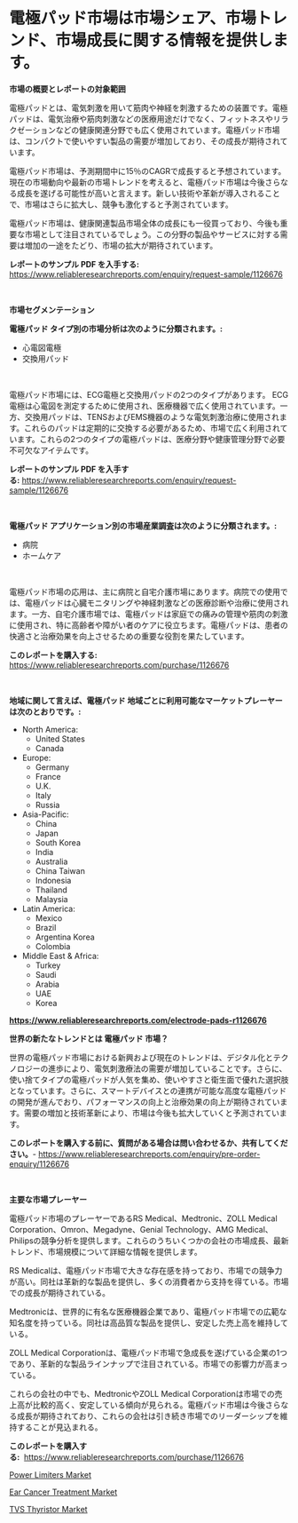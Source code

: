 <p><h1>電極パッド市場は市場シェア、市場トレンド、市場成長に関する情報を提供します。</h1></p><p><strong>市場の概要とレポートの対象範囲</strong></p>
<p><p>電極パッドとは、電気刺激を用いて筋肉や神経を刺激するための装置です。電極パッドは、電気治療や筋肉刺激などの医療用途だけでなく、フィットネスやリラクゼーションなどの健康関連分野でも広く使用されています。電極パッド市場は、コンパクトで使いやすい製品の需要が増加しており、その成長が期待されています。</p><p>電極パッド市場は、予測期間中に15％のCAGRで成長すると予想されています。現在の市場動向や最新の市場トレンドを考えると、電極パッド市場は今後さらなる成長を遂げる可能性が高いと言えます。新しい技術や革新が導入されることで、市場はさらに拡大し、競争も激化すると予測されています。</p><p>電極パッド市場は、健康関連製品市場全体の成長にも一役買っており、今後も重要な市場として注目されているでしょう。この分野の製品やサービスに対する需要は増加の一途をたどり、市場の拡大が期待されています。</p></p>
<p><strong>レポートのサンプル PDF を入手する:</strong> <a href="https://www.reliableresearchreports.com/enquiry/request-sample/1126676">https://www.reliableresearchreports.com/enquiry/request-sample/1126676</a></p>
<p>&nbsp;</p>
<p><strong>市場セグメンテーション</strong></p>
<p><strong>電極パッド タイプ別の市場分析は次のように分類されます。:</strong></p>
<p><ul><li>心電図電極</li><li>交換用パッド</li></ul></p>
<p>&nbsp;</p>
<p><p>電極パッド市場には、ECG電極と交換用パッドの2つのタイプがあります。 ECG電極は心電図を測定するために使用され、医療機器で広く使用されています。一方、交換用パッドは、TENSおよびEMS機器のような電気刺激治療に使用されます。これらのパッドは定期的に交換する必要があるため、市場で広く利用されています。これらの2つのタイプの電極パッドは、医療分野や健康管理分野で必要不可欠なアイテムです。</p></p>
<p><strong>レポートのサンプル PDF を入手する:</strong>&nbsp;<a href="https://www.reliableresearchreports.com/enquiry/request-sample/1126676">https://www.reliableresearchreports.com/enquiry/request-sample/1126676</a></p>
<p>&nbsp;</p>
<p><strong> 電極パッド アプリケーション別の市場産業調査は次のように分類されます。:</strong></p>
<p><ul><li>病院</li><li>ホームケア</li></ul></p>
<p>&nbsp;</p>
<p><p>電極パッド市場の応用は、主に病院と自宅介護市場にあります。病院での使用では、電極パッドは心臓モニタリングや神経刺激などの医療診断や治療に使用されます。一方、自宅介護市場では、電極パッドは家庭での痛みの管理や筋肉の刺激に使用され、特に高齢者や障がい者のケアに役立ちます。電極パッドは、患者の快適さと治療効果を向上させるための重要な役割を果たしています。</p></p>
<p><strong>このレポートを購入する:</strong>&nbsp; <a href="https://www.reliableresearchreports.com/purchase/1126676">https://www.reliableresearchreports.com/purchase/1126676</a></p>
<p>&nbsp;</p>
<p><strong>地域に関して言えば、電極パッド 地域ごとに利用可能なマーケットプレーヤーは次のとおりです。:</strong></p>
<p><ul>
    <li>
        North America:
        <ul>
            <li>United States</li>
            <li>Canada</li>
        </ul>
    </li>
    <li>
        Europe:
        <ul>
            <li>Germany</li>
            <li>France</li>
            <li>U.K.</li>
            <li>Italy</li>
            <li>Russia</li>
        </ul>
    </li>
    <li>
        Asia-Pacific:
        <ul>
            <li>China</li>
            <li>Japan</li>
            <li>South Korea</li>
            <li>India</li>
            <li>Australia</li>
            <li>China Taiwan</li>
            <li>Indonesia</li>
            <li>Thailand</li>
            <li>Malaysia</li>
        </ul>
    </li>
    <li>
        Latin America:
        <ul>
            <li>Mexico</li>
            <li>Brazil</li>
            <li>Argentina Korea</li>
            <li>Colombia</li>
        </ul>
    </li>
    <li>
        Middle East & Africa:
        <ul>
            <li>Turkey</li>
            <li>Saudi</li>
            <li>Arabia</li>
            <li>UAE</li>
            <li>Korea</li>
        </ul>
    </li>
    </ul></p>
<p><strong><a href="https://www.reliableresearchreports.com/electrode-pads-r1126676">https://www.reliableresearchreports.com/electrode-pads-r1126676</a></strong>&nbsp;</p>
<p><strong>世界の新たなトレンドとは 電極パッド 市場？</strong></p>
<p><p>世界の電極パッド市場における新興および現在のトレンドは、デジタル化とテクノロジーの進歩により、電気刺激療法の需要が増加していることです。さらに、使い捨てタイプの電極パッドが人気を集め、使いやすさと衛生面で優れた選択肢となっています。さらに、スマートデバイスとの連携が可能な高度な電極パッドの開発が進んでおり、パフォーマンスの向上と治療効果の向上が期待されています。需要の増加と技術革新により、市場は今後も拡大していくと予測されています。</p></p>
<p><strong>このレポートを購入する前に、質問がある場合は問い合わせるか、共有してください。</strong>- <a href="https://www.reliableresearchreports.com/enquiry/pre-order-enquiry/1126676">https://www.reliableresearchreports.com/enquiry/pre-order-enquiry/1126676</a></p>
<p>&nbsp;</p>
<p><strong>主要な市場プレーヤー</strong></p>
<p><p>電極パッド市場のプレーヤーであるRS Medical、Medtronic、ZOLL Medical Corporation、Omron、Megadyne、Genial Technology、AMG Medical、Philipsの競争分析を提供します。これらのうちいくつかの会社の市場成長、最新トレンド、市場規模について詳細な情報を提供します。</p><p>RS Medicalは、電極パッド市場で大きな存在感を持っており、市場での競争力が高い。同社は革新的な製品を提供し、多くの消費者から支持を得ている。市場での成長が期待されている。</p><p>Medtronicは、世界的に有名な医療機器企業であり、電極パッド市場での広範な知名度を持っている。同社は高品質な製品を提供し、安定した売上高を維持している。</p><p>ZOLL Medical Corporationは、電極パッド市場で急成長を遂げている企業の1つであり、革新的な製品ラインナップで注目されている。市場での影響力が高まっている。</p><p>これらの会社の中でも、MedtronicやZOLL Medical Corporationは市場での売上高が比較的高く、安定している傾向が見られる。電極パッド市場は今後さらなる成長が期待されており、これらの会社は引き続き市場でのリーダーシップを維持することが見込まれる。</p></p>
<p><strong>このレポートを購入する:</strong>&nbsp;&nbsp;<a href="https://www.reliableresearchreports.com/purchase/1126676">https://www.reliableresearchreports.com/purchase/1126676</a></p>
<p><p><a href="https://artistic-helicopter-ca9.notion.site/Power-Limiters-Market-Comprehensive-Assessment-by-Type-Application-and-Geography-cd2d856c2f44494cad0c27d10e779f16">Power Limiters Market</a></p><p><a href="https://github.com/ChiragRp1/Market-Research-Report-List-4/blob/main/ear-cancer-treatment-market.md">Ear Cancer Treatment Market</a></p><p><a href="https://picayune-night-cbd.notion.site/TVS-Thyristor-Market-Research-Report-Its-History-and-Forecast-2024-to-2031-2a2188d1fa3846c7a1845adac6e46e04">TVS Thyristor Market</a></p></p>